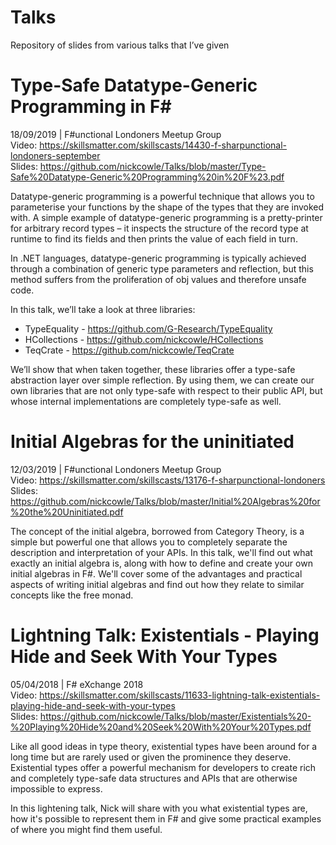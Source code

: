 # Talks
Repository of slides from various talks that I’ve given

# Type-Safe Datatype-Generic Programming in F#
18/09/2019 | F#unctional Londoners Meetup Group<br>
Video: https://skillsmatter.com/skillscasts/14430-f-sharpunctional-londoners-september<br>
Slides: https://github.com/nickcowle/Talks/blob/master/Type-Safe%20Datatype-Generic%20Programming%20in%20F%23.pdf

Datatype-generic programming is a powerful technique that allows you to parameterise your functions by the shape of the types that they are invoked with. A simple example of datatype-generic programming is a pretty-printer for arbitrary record types – it inspects the structure of the record type at runtime to find its fields and then prints the value of each field in turn.

In .NET languages, datatype-generic programming is typically achieved through a combination of generic type parameters and reflection, but this method suffers from the proliferation of obj values and therefore unsafe code.

In this talk, we’ll take a look at three libraries:
* TypeEquality - https://github.com/G-Research/TypeEquality
* HCollections - https://github.com/nickcowle/HCollections
* TeqCrate - https://github.com/nickcowle/TeqCrate

We’ll show that when taken together, these libraries offer a type-safe abstraction layer over simple reflection. By using them, we can create our own libraries that are not only type-safe with respect to their public API, but whose internal implementations are completely type-safe as well.

# Initial Algebras for the uninitiated
12/03/2019 | F#unctional Londoners Meetup Group<br>
Video: https://skillsmatter.com/skillscasts/13176-f-sharpunctional-londoners<br>
Slides: https://github.com/nickcowle/Talks/blob/master/Initial%20Algebras%20for%20the%20Uninitiated.pdf

The concept of the initial algebra, borrowed from Category Theory, is a simple but powerful one that allows you to completely separate the description and interpretation of your APIs. In this talk, we'll find out what exactly an initial algebra is, along with how to define and create your own initial algebras in F#. We'll cover some of the advantages and practical aspects of writing initial algebras and find out how they relate to similar concepts like the free monad.

# Lightning Talk: Existentials - Playing Hide and Seek With Your Types
05/04/2018 | F# eXchange 2018<br>
Video: https://skillsmatter.com/skillscasts/11633-lightning-talk-existentials-playing-hide-and-seek-with-your-types<br>
Slides: https://github.com/nickcowle/Talks/blob/master/Existentials%20-%20Playing%20Hide%20and%20Seek%20With%20Your%20Types.pdf

Like all good ideas in type theory, existential types have been around for a long time but are rarely used or given the prominence they deserve. Existential types offer a powerful mechanism for developers to create rich and completely type-safe data structures and APIs that are otherwise impossible to express.

In this lightening talk, Nick will share with you what existential types are, how it's possible to represent them in F# and give some practical examples of where you might find them useful.

